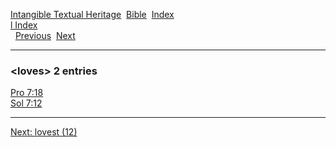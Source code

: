 [Intangible Textual Heritage](../../index)  [Bible](../index) 
[Index](index)   
[l Index](_l_)  
  [Previous](c06939)  [Next](c06941) 

------------------------------------------------------------------------

### &lt;loves&gt; 2 entries

[Pro 7:18](../kjv/pro007.htm#018)  
[Sol 7:12](../kjv/sol007.htm#012)  

------------------------------------------------------------------------

[Next: lovest (12)](c06941)

